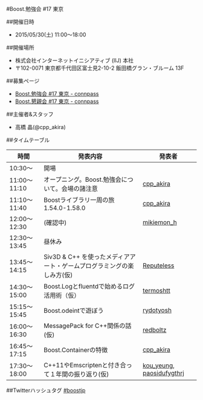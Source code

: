 #Boost.勉強会 #17 東京

##開催日時
- 2015/05/30(土) 11:00〜18:00


##開催場所
- 株式会社インターネットイニシアティブ (IIJ) 本社
- 〒102-0071 東京都千代田区富士見2-10-2 飯田橋グラン・ブルーム 13F


##募集ページ
- [Boost.勉強会 #17 東京 - connpass](http://connpass.com/event/14355/)
- [Boost.懇親会 #17 東京 - connpass](http://connpass.com/event/15094/)


##主催者&スタッフ
- 高橋 晶(@cpp_akira)


##タイムテーブル

| 時間 | 発表内容 | 発表者 |
|------|----------|--------|
| 10:30〜      | 開場 | |
| 11:00〜11:10 | オープニング。Boost.勉強会について。会場の諸注意 | [cpp_akira](https://twitter.com/cpp_akira) |
| 11:10〜11:40 | Boostライブラリ一周の旅 1.54.0-1.58.0 | [cpp_akira](https://twitter.com/cpp_akira) |
| 12:00〜12:30 | (確認中) | [mikiemon_h](https://twitter.com/mikiemon_h) |
| 12:30〜13:45 | 昼休み | |
| 13:45〜14:15 | Siv3D & C++ を使ったメディアアート・ゲームプログラミングの楽しみ方(仮) | [Reputeless](https://twitter.com/Reputeless) |
| 14:30〜15:00 | Boost.Logとfluentdで始めるログ活用術（仮） | [termoshtt](https://twitter.com/termoshtt) |
| 15:15〜15:45 | Boost.odeintで遊ぼう | [rydotyosh](https://twitter.com/rydotyosh) |
| 16:00〜16:30 | MessagePack for C++関係の話(仮) | [redboltz](https://twitter.com/redboltz) |
| 16:45〜17:15 | Boost.Containerの特徴 | [cpp_akira](https://twitter.com/cpp_akira) |
| 17:30〜18:00 | C\+\+11やEmscriptenと付き合って１年間の振り返り(仮) | [kou_yeung](https://twitter.com/kou_yeung), [paosidufygthrj](https://twitter.com/paosidufygthrj) |


##Twitterハッシュタグ
[#boostjp](http://twitter.com/search?q=%23boostjp)



